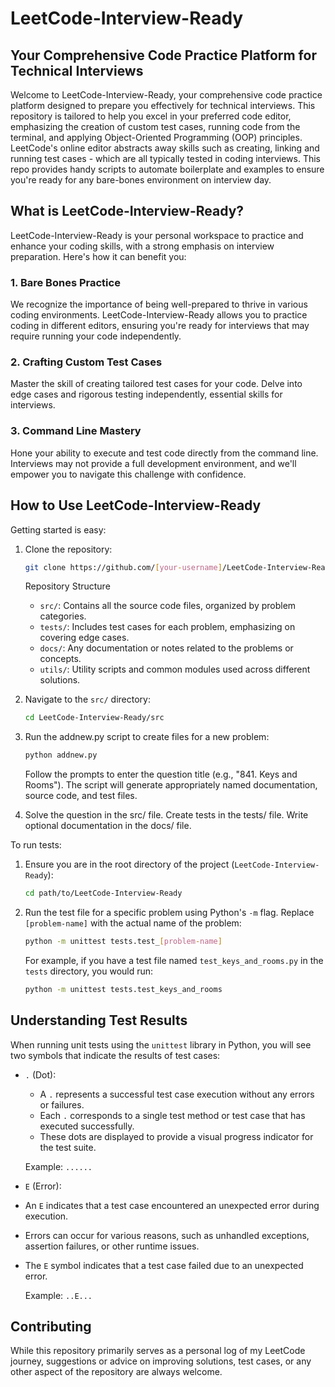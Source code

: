 # LeetCode-Interview-Ready

## Your Comprehensive Code Practice Platform for Technical Interviews

Welcome to LeetCode-Interview-Ready, your comprehensive code practice platform designed to prepare you effectively for technical interviews. This repository is tailored to help you excel in your preferred code editor, emphasizing the creation of custom test cases, running code from the terminal, and applying Object-Oriented Programming (OOP) principles. LeetCode's online editor abstracts away skills such as creating, linking and running test cases - which are all typically tested in coding interviews. This repo provides handy scripts to automate boilerplate and examples to ensure you're ready for any bare-bones environment on interview day.

## What is LeetCode-Interview-Ready?

LeetCode-Interview-Ready is your personal workspace to practice and enhance your coding skills, with a strong emphasis on interview preparation. Here's how it can benefit you:

### 1. Bare Bones Practice

We recognize the importance of being well-prepared to thrive in various coding environments. LeetCode-Interview-Ready allows you to practice coding in different editors, ensuring you're ready for interviews that may require running your code independently.

### 2. Crafting Custom Test Cases

Master the skill of creating tailored test cases for your code. Delve into edge cases and rigorous testing independently, essential skills for interviews.

### 3. Command Line Mastery

Hone your ability to execute and test code directly from the command line. Interviews may not provide a full development environment, and we'll empower you to navigate this challenge with confidence.

## How to Use LeetCode-Interview-Ready

Getting started is easy:

1. Clone the repository:

   ```bash
   git clone https://github.com/[your-username]/LeetCode-Interview-Ready.git
   ```

   Repository Structure

   - `src/`: Contains all the source code files, organized by problem categories.
   - `tests/`: Includes test cases for each problem, emphasizing on covering edge cases.
   - `docs/`: Any documentation or notes related to the problems or concepts.
   - `utils/`: Utility scripts and common modules used across different solutions.

2. Navigate to the `src/` directory:

   ```bash
   cd LeetCode-Interview-Ready/src
   ```

3. Run the addnew.py script to create files for a new problem:

   ```bash
   python addnew.py
   ```

   Follow the prompts to enter the question title (e.g., "841. Keys and Rooms"). The script will generate appropriately named documentation, source code, and test files.

4. Solve the question in the src/ file. Create tests in the tests/ file. Write optional documentation in the docs/ file.

To run tests:

1. Ensure you are in the root directory of the project (`LeetCode-Interview-Ready`):

   ```bash
   cd path/to/LeetCode-Interview-Ready
   ```

2. Run the test file for a specific problem using Python's `-m` flag. Replace `[problem-name]` with the actual name of the problem:

   ```bash
   python -m unittest tests.test_[problem-name]
   ```

   For example, if you have a test file named `test_keys_and_rooms.py` in the `tests` directory, you would run:

   ```bash
   python -m unittest tests.test_keys_and_rooms
   ```

## Understanding Test Results

When running unit tests using the `unittest` library in Python, you will see two symbols that indicate the results of test cases:

- `.` (Dot):

  - A `.` represents a successful test case execution without any errors or failures.
  - Each `.` corresponds to a single test method or test case that has executed successfully.
  - These dots are displayed to provide a visual progress indicator for the test suite.

  Example:
  `......`

- `E` (Error):
- An `E` indicates that a test case encountered an unexpected error during execution.
- Errors can occur for various reasons, such as unhandled exceptions, assertion failures, or other runtime issues.
- The `E` symbol indicates that a test case failed due to an unexpected error.

  Example:
  `..E...`

## Contributing

While this repository primarily serves as a personal log of my LeetCode journey, suggestions or advice on improving solutions, test cases, or any other aspect of the repository are always welcome.
